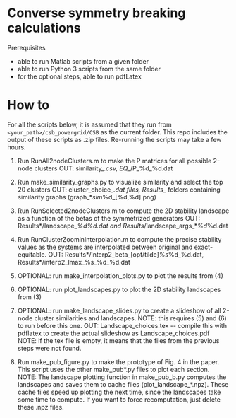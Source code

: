 # Converse symmetry breaking calculations

Prerequisites
- able to run Matlab scripts from a given folder
- able to run Python 3 scripts from the same folder
- for the optional steps, able to run pdfLatex 

# How to

For all the scripts below, it is assumed that they run from `<your_path>/csb_powergrid/CSB` as the current folder.
This repo includes the output of these scripts as .zip files. Re-running the scripts may take a few hours.

1) Run RunAll2nodeClusters.m  to make the P matrices for all possible 2-node clusters
	OUT: similarity_*.csv, EQ_*/P_%d_%d.dat 

2) Run make_similarity_graphs.py to visualize similarity and select the top 20 clusters
	OUT: cluster_choice_*.dat files, Results_* folders containing similarity graphs (graph_*_sim_%d_[%d,%d].png)

3) Run RunSelected2nodeClusters.m to compute the 2D stability landscape as a function of the betas of the symmetrized generators
	OUT: Results*/landscape_*_%d_%d.dat  and  Results*/landscape_args_*_%d_%d.dat

4) Run RunClusterZoominInterpolation.m to compute the precise stability values as the systems are interpolated between
	original and exact-equitable.
	OUT: Results*/interp2_beta_[opt/tilde]_%s_%d_%d.dat, Results*/interp2_lmax_%s_%d_%d.dat

5) OPTIONAL: run make_interpolation_plots.py to plot the results from (4)

6) OPTIONAL: run plot_landscapes.py to plot the 2D stability landscapes from (3)

7) OPTIONAL: run make_landscape_slides.py to create a slideshow of all 2-node cluster similarities and landscapes.
	NOTE: this requires (5) and (6) to run before this one.
	OUT: Landscape_choices.tex -- compile this with pdflatex to create the actual slideshow as Landscape_choices.pdf
	NOTE: if the tex file is empty, it means that the files from the previous steps were not found.

8) Run make_pub_figure.py to make the prototype of Fig. 4 in the paper. This script uses the other make_pub*.py files to plot each section.
	NOTE: The landscape plotting function in make_pub_b.py computes the landscapes and saves them to cache files (plot_landscape_*.npz).
	      These cache files speed up plotting the next time, since the landscapes take some time to compute. 
              If you want to force recomputation, just delete these .npz files.
